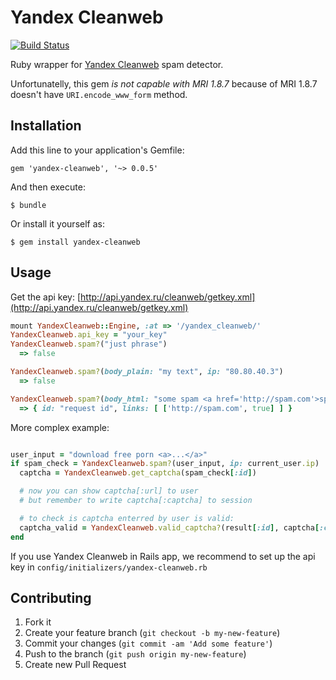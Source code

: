 # Yandex Cleanweb

[![Build Status](https://travis-ci.org/evrone/yandex_cleanweb.png?branch=master)](https://travis-ci.org/evrone/yandex_cleanweb)

Ruby wrapper for [Yandex Cleanweb](http://api.yandex.ru/cleanweb/) spam detector.

Unfortunatelly, this gem *is not capable with MRI 1.8.7* because of MRI 1.8.7 doesn't have `URI.encode_www_form` method.

## Installation

Add this line to your application's Gemfile:

    gem 'yandex-cleanweb', '~> 0.0.5'

And then execute:

    $ bundle

Or install it yourself as:

    $ gem install yandex-cleanweb

## Usage

Get the api key: [http://api.yandex.ru/cleanweb/getkey.xml](http://api.yandex.ru/cleanweb/getkey.xml)

```ruby
mount YandexCleanweb::Engine, :at => '/yandex_cleanweb/'
YandexCleanweb.api_key = "your_key"
YandexCleanweb.spam?("just phrase")
  => false

YandexCleanweb.spam?(body_plain: "my text", ip: "80.80.40.3")
  => false

YandexCleanweb.spam?(body_html: "some spam <a href='http://spam.com'>spam link</a>")
  => { id: "request id", links: [ ['http://spam.com', true] ] }
```

More complex example:

```ruby

user_input = "download free porn <a>...</a>"
if spam_check = YandexCleanweb.spam?(user_input, ip: current_user.ip)
  captcha = YandexCleanweb.get_captcha(spam_check[:id])

  # now you can show captcha[:url] to user
  # but remember to write captcha[:captcha] to session

  # to check is captcha enterred by user is valid:
  captcha_valid = YandexCleanweb.valid_captcha?(result[:id], captcha[:captcha], user_captcha)
end
```

If you use Yandex Cleanweb in Rails app, we recommend to set up the api key in `config/initializers/yandex-cleanweb.rb`

## Contributing

1. Fork it
2. Create your feature branch (`git checkout -b my-new-feature`)
3. Commit your changes (`git commit -am 'Add some feature'`)
4. Push to the branch (`git push origin my-new-feature`)
5. Create new Pull Request
